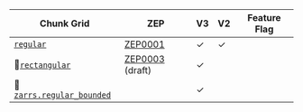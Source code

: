 | Chunk Grid                   | ZEP               | V3      | V2      | Feature Flag |
| ---------------------------- | ----------------- | ------- | ------- | ------------ |
| [`regular`]                  | [ZEP0001]         | &check; | &check; |              |
| 🚧[`rectangular`]            | [ZEP0003] (draft) | &check; |         |              |
| 🚧[`zarrs.regular_bounded`]  |                   | &check; |         |              |

[`regular`]: crate::array::chunk_grid::regular
[`rectangular`]: crate::array::chunk_grid::rectangular
[`zarrs.regular_bounded`]: crate::array::chunk_grid::regular_bounded
[ZEP0001]: https://zarr.dev/zeps/accepted/ZEP0001.html
[ZEP0003]: https://zarr.dev/zeps/draft/ZEP0003.html
